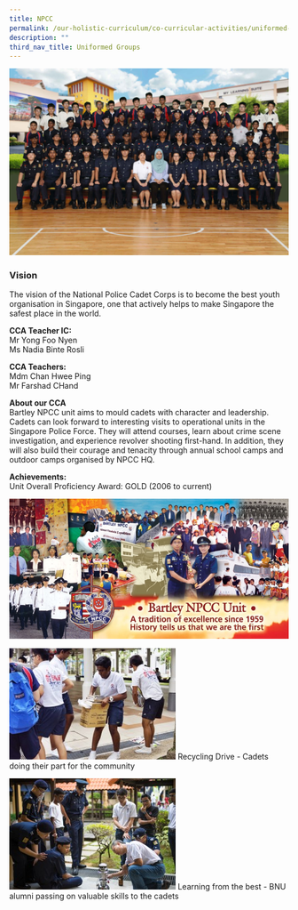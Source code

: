 ```yaml
---
title: NPCC
permalink: /our-holistic-curriculum/co-curricular-activities/uniformed-groups/npcc
description: ""
third_nav_title: Uniformed Groups
---
```

![](/images/NPCC-Formal.jpg)

### Vision

The vision of the National Police Cadet Corps is to become the best youth organisation in Singapore, one that actively helps to make Singapore the safest place in the world.

**CCA Teacher IC:** <br>
Mr Yong Foo Nyen <br>
Ms Nadia Binte Rosli

**CCA Teachers:** <br>
Mdm Chan Hwee Ping <br>
Mr Farshad CHand

**About our CCA** <br>
Bartley NPCC unit aims to mould cadets with character and leadership. Cadets can look forward to interesting visits to operational units in the Singapore Police Force. They will attend courses, learn about crime scene investigation, and experience revolver shooting first-hand. In addition, they will also build their courage and tenacity through annual school camps and outdoor camps organised by NPCC HQ.

**Achievements:** <br>
Unit Overall Proficiency Award: GOLD (2006 to current)

![](/images/NP%20Banner1.jpg)

![](/images/NPCC1.jpg)
Recycling Drive - Cadets doing their part for the community	

![](/images/NPCC2.jpg)
Learning from the best - BNU alumni passing on valuable skills to the cadets